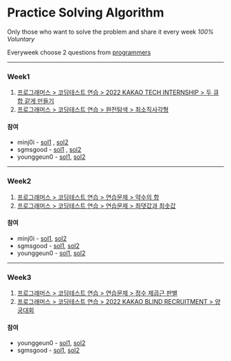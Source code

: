 # Practice Solving Algorithm
Only those who want to solve the problem and share it every week *100% Voluntary*

Everyweek choose 2 questions from [programmers](https://school.programmers.co.kr/)

---

### Week1 

1. [프로그래머스 > 코딩테스트 연습 > 2022 KAKAO TECH INTERNSHIP > 두 큐 합 같게 만들기](https://school.programmers.co.kr/learn/courses/30/lessons/118667)
2. [프로그래머스 > 코딩테스트 연습 > 완전탐색 > 최소직사각형](https://school.programmers.co.kr/learn/courses/30/lessons/86491)

#### 참여

* minj0i - [sol1](./week1/minj0i/2022%EC%B9%B4%EC%B9%B4%EC%98%A4-%EB%91%90%ED%81%90%ED%95%A9%EA%B0%99%EA%B2%8C%EB%A7%8C%EB%93%A4%EA%B8%B0.md)
, [sol2](./week1/minj0i/%EC%99%84%EC%A0%84%ED%83%90%EC%83%89-%EC%B5%9C%EC%86%8C%EC%A7%81%EC%82%AC%EA%B0%81%ED%98%95.md)
* sgmsgood - [sol1](./week1/sgmsgood/2022%EC%B9%B4%EC%B9%B4%EC%98%A4_%EB%91%90%ED%81%90%ED%95%A9%EA%B0%99%EA%B2%8C%EB%A7%8C%EB%93%A4%EA%B8%B0.md)
, [sol2](./week1/sgmsgood/2022%EC%B9%B4%EC%B9%B4%EC%98%A4_%EC%B5%9C%EC%86%8C%EC%A7%81%EC%82%AC%EA%B0%81%ED%98%95.md)
* younggeun0 - [sol1](./week1/younggeun0/question1.md), [sol2](./week1/younggeun0/question2.md)

---

### Week2

1. [프로그래머스 > 코딩테스트 연습 > 연습문제 > 약수의 합](https://school.programmers.co.kr/learn/courses/30/lessons/12928)
2. [프로그래머스 > 코딩테스트 연습 > 연습문제 > 최댓값과 최솟값](https://school.programmers.co.kr/learn/courses/30/lessons/12939)


#### 참여

* minj0i - [sol1](./week2/minj0i/submultiple_sum.md), [sol2](./week2/minj0i/max_min.md)
* sgmsgood - [sol1](./week2/sgmsgood/%EC%97%B0%EC%8A%B5%EB%AC%B8%EC%A0%9C_%EC%95%BD%EC%88%98%EC%9D%98%ED%95%A9.md),
[sol2](./week2/sgmsgood/%EC%97%B0%EC%8A%B5%EB%AC%B8%EC%A0%9C_%EC%B5%9C%EB%8C%93%EA%B0%92%EA%B3%BC%EC%B5%9C%EC%86%9F%EA%B0%92.md)
* younggeun0 - [sol1](./week2/younggeun0/question1.md), [sol2](./week2/younggeun0/question2.md)

---

### Week3

1. [프로그래머스 > 코딩테스트 연습 > 연습문제 > 정수 제곱근 판별](https://school.programmers.co.kr/learn/courses/30/lessons/12934)
2. [프로그래머스 > 코딩테스트 연습 > 2022 KAKAO BLIND RECRUITMENT > 양궁대회](https://school.programmers.co.kr/learn/courses/30/lessons/92342)


#### 참여

* younggeun0 - [sol1](./week3/younggeun0/question1.md), [sol2](./week3/younggeun0/question2.md)
* sgmsgood - [sol1](./week3/sgmsgood/연습문제_정수제곱근판별.md), [sol2]()
